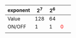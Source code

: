 |exponent|2<sup>7</sup>|2<sup>6</sup>|   |   |
|---|---|---|---|---|
|Value|128 |64|   |   |
|ON/OFF|1|1|<div style="color:red;">0</div>|   |
|   |   |   |   |   |